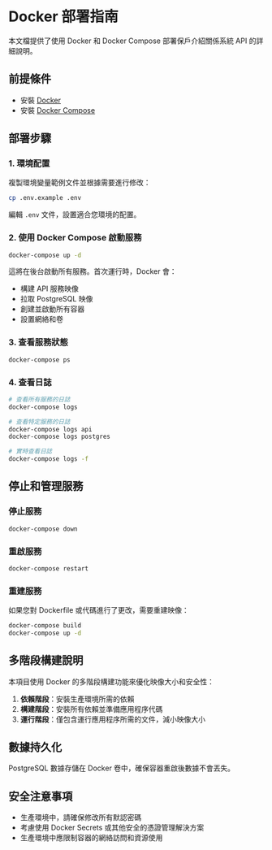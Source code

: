 # Docker 部署指南

本文檔提供了使用 Docker 和 Docker Compose 部署保戶介紹關係系統 API 的詳細說明。

## 前提條件

- 安裝 [Docker](https://docs.docker.com/get-docker/)
- 安裝 [Docker Compose](https://docs.docker.com/compose/install/)

## 部署步驟

### 1. 環境配置

複製環境變量範例文件並根據需要進行修改：

```bash
cp .env.example .env
```

編輯 `.env` 文件，設置適合您環境的配置。

### 2. 使用 Docker Compose 啟動服務

```bash
docker-compose up -d
```

這將在後台啟動所有服務。首次運行時，Docker 會：
- 構建 API 服務映像
- 拉取 PostgreSQL 映像
- 創建並啟動所有容器
- 設置網絡和卷

### 3. 查看服務狀態

```bash
docker-compose ps
```

### 4. 查看日誌

```bash
# 查看所有服務的日誌
docker-compose logs

# 查看特定服務的日誌
docker-compose logs api
docker-compose logs postgres

# 實時查看日誌
docker-compose logs -f
```

## 停止和管理服務

### 停止服務

```bash
docker-compose down
```

### 重啟服務

```bash
docker-compose restart
```

### 重建服務

如果您對 Dockerfile 或代碼進行了更改，需要重建映像：

```bash
docker-compose build
docker-compose up -d
```

## 多階段構建說明

本項目使用 Docker 的多階段構建功能來優化映像大小和安全性：

1. **依賴階段**：安裝生產環境所需的依賴
2. **構建階段**：安裝所有依賴並準備應用程序代碼
3. **運行階段**：僅包含運行應用程序所需的文件，減小映像大小

## 數據持久化

PostgreSQL 數據存儲在 Docker 卷中，確保容器重啟後數據不會丟失。

## 安全注意事項

- 生產環境中，請確保修改所有默認密碼
- 考慮使用 Docker Secrets 或其他安全的憑證管理解決方案
- 生產環境中應限制容器的網絡訪問和資源使用 